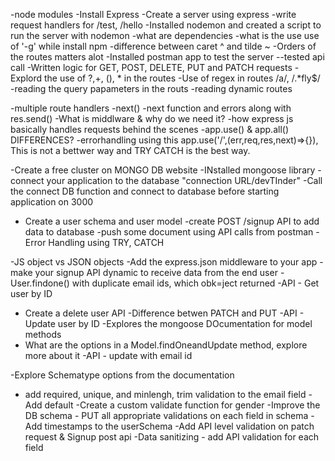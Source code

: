 -node modules
-Install Express
-Create a server using  express
-write request handlers for /test, /hello
-Installed nodemon and created a script to run the server with nodemon
-what are dependencies
-what is the use use of '-g' while install npm
-difference between caret ^ and tilde ~ 
-Orders of the routes matters alot
-Installed postman app to test the server --tested api call
-Written logic for GET, POST, DELETE, PUT and PATCH requests
-Explord the use of ?,+, (), * in the routes
-Use of regex in routes /a/, /.*fly$/
-reading the  query papameters in the routs
-reading dynamic routes


-multiple route handlers
-next()
-next function and errors along with res.send()
-What is middlware  & why do we need it?
-how express js basically handles requests behind the scenes
-app.use() & app.all() DIFFERENCES?
-errorhandling using this app.use('/',(err,req,res,next)=>{}), This is not a bettwer way and TRY CATCH is the best way.


-Create a free cluster on MONGO DB website
-INstalled mongoose library
-connect your application to the database "connection URL/devTInder"
-Call the connect DB function and connect to database before starting  application on 3000
- Create a user schema and user model
-create POST /signup API to add data to database
-push some document  using API calls from postman
-Error Handling using TRY, CATCH


-JS object vs JSON objects
-Add the express.json middleware to your app
-make your signup API dynamic to receive data from the end user
-User.findone() with duplicate email ids, which obk=ject returned
-API - Get user by ID
- Create a delete user API
-Difference betwen PATCH and PUT
-API - Update user by ID
-Explores the mongoose DOcumentation for model methods
- What are the options in a Model.findOneandUpdate method, explore more about it
-API - update with email id

-Explore Schematype options from the documentation
- add required, unique, and minlengh, trim validation to the email field
-Add default
-Create a custom validate function for gender
-Improve the DB schema - PUT all appropriate validations on each field in schema
-Add timestamps to the userSchema
-Add API level validation on patch request & Signup post api
-Data sanitizing - add API validation for each field